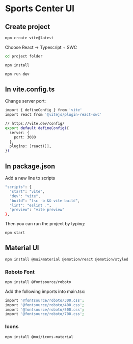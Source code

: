 # Sports Center UI

## Create project

```sh
npm create vite@latest
```

Choose React -> Typescript + SWC

```sh
cd project folder
```

```sh
npm install
```

```sh
npm run dev
```

## In vite.config.ts

Change server port:

```sh
import { defineConfig } from 'vite'
import react from '@vitejs/plugin-react-swc'

// https://vite.dev/config/
export default defineConfig({
  server: {
    port: 3000
  },
  plugins: [react()],
})
```

## In package.json

Add a new line to scripts

```sh
"scripts": {
  "start": "vite",
  "dev": "vite",
  "build": "tsc -b && vite build",
  "lint": "eslint .",
  "preview": "vite preview"
},
```

Then you can run the project by typing:

```sh
npm start
```

## Material UI

```sh
npm install @mui/material @emotion/react @emotion/styled
```

### Roboto Font

```sh
npm install @fontsource/roboto
```

Add the following imports into main.tsx:

```sh
import '@fontsource/roboto/300.css';
import '@fontsource/roboto/400.css';
import '@fontsource/roboto/500.css';
import '@fontsource/roboto/700.css';
```

### Icons

```sh
npm install @mui/icons-material
```
